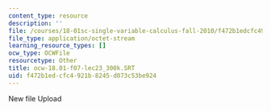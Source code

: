 ```yaml
---
content_type: resource
description: ''
file: /courses/18-01sc-single-variable-calculus-fall-2010/f472b1edcfc4921b8245d073c53be924_ocw-18.01-f07-lec23_300k.SRT
file_type: application/octet-stream
learning_resource_types: []
ocw_type: OCWFile
resourcetype: Other
title: ocw-18.01-f07-lec23_300k.SRT
uid: f472b1ed-cfc4-921b-8245-d073c53be924
---
```

New file Upload

